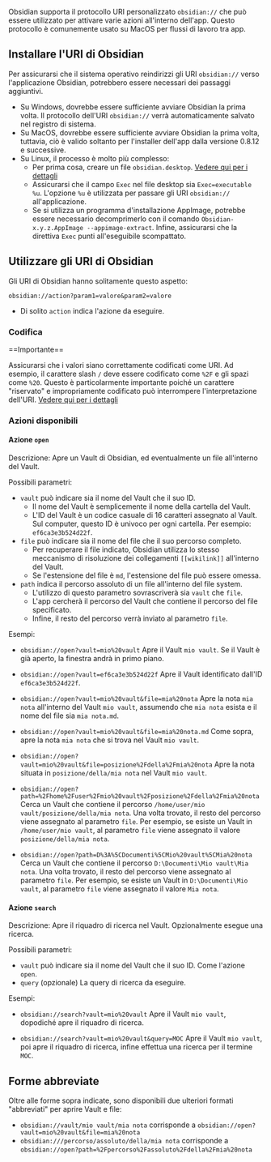 Obsidian supporta il protocollo URI personalizzato  `obsidian://` che può essere utilizzato per attivare varie azioni all'interno dell'app. Questo protocollo è comunemente usato su MacOS per flussi di lavoro tra app.

## Installare l'URI di Obsidian

Per assicurarsi che il sistema operativo reindirizzi gli URI `obsidian://` verso l'applicazione Obsidian, potrebbero essere necessari dei passaggi aggiuntivi.

- Su Windows, dovrebbe essere sufficiente avviare Obsidian la prima volta. Il protocollo dell'URI `obsidian://` verrà automaticamente salvato nel registro di sistema.
- Su MacOS, dovrebbe essere sufficiente avviare Obsidian la prima volta, tuttavia, ciò è valido soltanto per l'installer dell'app dalla versione 0.8.12 e successive.
- Su Linux, il processo è molto più complesso:
	- Per prima cosa, creare un file `obsidian.desktop`. [Vedere qui per i dettagli](https://developer.gnome.org/integration-guide/stable/desktop-files.html.en)
	- Assicurarsi che  il campo `Exec` nel file desktop sia `Exec=executable %u`. L'opzione `%u` è utilizzata per passare gli URI `obsidian://` all'applicazione.
	- Se si utilizza un programma d'installazione AppImage, potrebbe essere necessario decomprimerlo con il comando `Obsidian-x.y.z.AppImage --appimage-extract`. Infine, assicurarsi che la direttiva `Exec` punti all'eseguibile scompattato.

## Utilizzare gli URI di Obsidian

Gli URI di Obsidian hanno solitamente questo aspetto:

```
obsidian://action?param1=valore&param2=valore
```

- Di solito `action` indica l'azione da eseguire.

### Codifica

==Importante==

Assicurarsi che i valori siano correttamente codificati come URI. Ad esempio, il carattere slash `/` deve essere codificato come `%2F` e gli spazi come `%20`.
Questo è particolarmente importante poiché un carattere "riservato" e impropriamente codificato può interrompere l'interpretazione dell'URI. [Vedere qui per i dettagli](https://en.wikipedia.org/wiki/Percent-encoding)

### Azioni disponibili

#### Azione `open`

Descrizione: Apre un Vault di Obsidian, ed eventualmente un file all'interno del Vault.

Possibili parametri:

- `vault` può indicare sia il nome del Vault che il suo ID.
	- Il nome del Vault è semplicemente il nome della cartella del Vault.
	- L'ID del Vault è un codice casuale di 16 caratteri assegnato al Vault. Sul computer, questo ID è univoco per ogni cartella. Per esempio: `ef6ca3e3b524d22f`.
- `file` può indicare sia il nome del file che il suo percorso completo.
	- Per recuperare il file indicato, Obsidian utilizza lo stesso meccanismo di risoluzione dei collegamenti `[[wikilink]]` all'interno del Vault.
	- Se l'estensione del file è `md`, l'estensione del file può essere omessa.
- `path` indica il percorso assoluto di un file all'interno del file system.
	- L'utilizzo di questo parametro sovrascriverà sia `vault` che `file`.
	- L'app cercherà il percorso del Vault che contiene il percorso del file specificato.
	- Infine, il resto del percorso verrà inviato al parametro `file`.

Esempi:

- `obsidian://open?vault=mio%20vault`
	Apre il Vault `mio vault`. Se il Vault è già aperto, la finestra andrà in primo piano.

- `obsidian://open?vault=ef6ca3e3b524d22f`
	Apre il Vault identificato dall'ID `ef6ca3e3b524d22f`.

- `obsidian://open?vault=mio%20vault&file=mia%20nota`
	Apre la nota `mia nota` all'interno del Vault `mio vault`, assumendo che `mia nota` esista e il nome del file sia `mia nota.md`.

- `obsidian://open?vault=mio%20vault&file=mia%20nota.md`
	Come sopra, apre la nota `mia nota` che si trova nel Vault `mio vault`.

- `obsidian://open?vault=mio%20vault&file=posizione%2Fdella%2Fmia%20nota`
	Apre la nota situata in `posizione/della/mia nota` nel Vault `mio vault`.

- `obsidian://open?path=%2Fhome%2Fuser%2Fmio%20vault%2Fposizione%2Fdella%2Fmia%20nota`
	Cerca un Vault che contiene il percorso `/home/user/mio vault/posizione/della/mia nota`. Una volta trovato, il resto del percorso viene assegnato al parametro `file`. Per esempio, se esiste un Vault in `/home/user/mio vault`, al parametro `file` viene assegnato il valore `posizione/della/mia nota`.

- `obsidian://open?path=D%3A%5CDocumenti%5CMio%20vault%5CMia%20nota`
	Cerca un Vault che contiene il percorso `D:\Documenti\Mio vault\Mia nota`. Una volta trovato, il resto del percorso viene assegnato al parametro `file`. Per esempio, se esiste un Vault in `D:\Documenti\Mio vault`, al parametro `file` viene assegnato il valore `Mia nota`.
	
#### Azione `search`

Descrizione: Apre il riquadro di ricerca nel Vault. Opzionalmente esegue una ricerca.

Possibili parametri:

- `vault` può indicare sia il nome del Vault che il suo ID. Come l'azione `open`.
- `query` (opzionale) La query di ricerca da eseguire.

Esempi:

- `obsidian://search?vault=mio%20vault`
	Apre il Vault `mio vault`, dopodiché apre il riquadro di ricerca.

- `obsidian://search?vault=mio%20vault&query=MOC`
	Apre il Vault `mio vault`, poi apre il riquadro di ricerca, infine effettua una ricerca per il termine `MOC`.

## Forme abbreviate

Oltre alle forme sopra indicate, sono disponibili due ulteriori formati "abbreviati" per aprire Vault e file:

- `obsidian://vault/mio vault/mia nota` corrisponde a `obsidian://open?vault=mio%20vault&file=mia%20nota`
- `obsidian:///percorso/assoluto/della/mia nota` corrisponde a `obsidian://open?path=%2Fpercorso%2Fassoluto%2Fdella%2Fmia%20nota`
